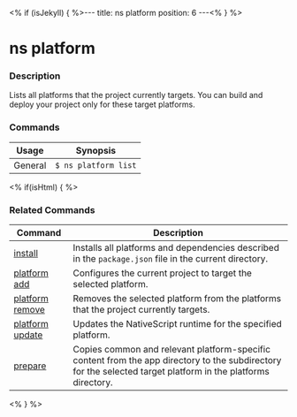 <% if (isJekyll) { %>---
title: ns platform
position: 6
---<% } %>

# ns platform

### Description

Lists all platforms that the project currently targets. You can build and deploy your project only for these target platforms.

### Commands

Usage | Synopsis
---|---
General | `$ ns platform list`

<% if(isHtml) { %>

### Related Commands

Command | Description
----------|----------
[install](install.html) | Installs all platforms and dependencies described in the `package.json` file in the current directory.
[platform add](platform-add.html) | Configures the current project to target the selected platform.
[platform remove](platform-remove.html) | Removes the selected platform from the platforms that the project currently targets.
[platform update](platform-update.html) | Updates the NativeScript runtime for the specified platform.
[prepare](prepare.html) | Copies common and relevant platform-specific content from the app directory to the subdirectory for the selected target platform in the platforms directory.
<% } %>